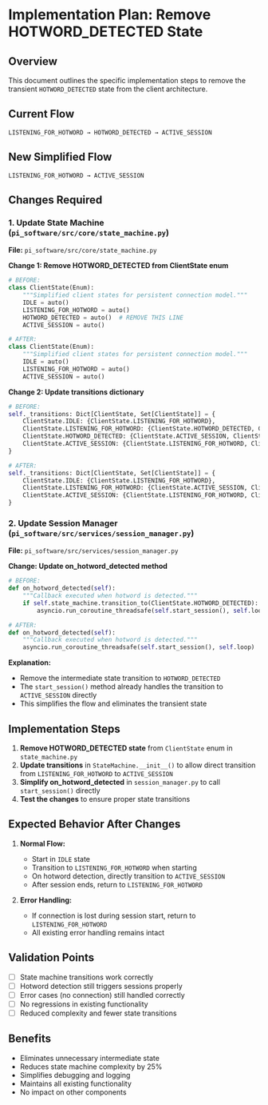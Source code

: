# Implementation Plan: Remove HOTWORD_DETECTED State

## Overview
This document outlines the specific implementation steps to remove the transient `HOTWORD_DETECTED` state from the client architecture.

## Current Flow
```
LISTENING_FOR_HOTWORD → HOTWORD_DETECTED → ACTIVE_SESSION
```

## New Simplified Flow
```
LISTENING_FOR_HOTWORD → ACTIVE_SESSION
```

## Changes Required

### 1. Update State Machine (`pi_software/src/core/state_machine.py`)

**File:** `pi_software/src/core/state_machine.py`

**Change 1: Remove HOTWORD_DETECTED from ClientState enum**
```python
# BEFORE:
class ClientState(Enum):
    """Simplified client states for persistent connection model."""
    IDLE = auto()
    LISTENING_FOR_HOTWORD = auto()
    HOTWORD_DETECTED = auto()  # REMOVE THIS LINE
    ACTIVE_SESSION = auto()

# AFTER:
class ClientState(Enum):
    """Simplified client states for persistent connection model."""
    IDLE = auto()
    LISTENING_FOR_HOTWORD = auto()
    ACTIVE_SESSION = auto()
```

**Change 2: Update transitions dictionary**
```python
# BEFORE:
self._transitions: Dict[ClientState, Set[ClientState]] = {
    ClientState.IDLE: {ClientState.LISTENING_FOR_HOTWORD},
    ClientState.LISTENING_FOR_HOTWORD: {ClientState.HOTWORD_DETECTED, ClientState.IDLE},
    ClientState.HOTWORD_DETECTED: {ClientState.ACTIVE_SESSION, ClientState.LISTENING_FOR_HOTWORD},  # REMOVE THIS LINE
    ClientState.ACTIVE_SESSION: {ClientState.LISTENING_FOR_HOTWORD, ClientState.IDLE}
}

# AFTER:
self._transitions: Dict[ClientState, Set[ClientState]] = {
    ClientState.IDLE: {ClientState.LISTENING_FOR_HOTWORD},
    ClientState.LISTENING_FOR_HOTWORD: {ClientState.ACTIVE_SESSION, ClientState.IDLE},
    ClientState.ACTIVE_SESSION: {ClientState.LISTENING_FOR_HOTWORD, ClientState.IDLE}
}
```

### 2. Update Session Manager (`pi_software/src/services/session_manager.py`)

**File:** `pi_software/src/services/session_manager.py`

**Change: Update on_hotword_detected method**
```python
# BEFORE:
def on_hotword_detected(self):
    """Callback executed when hotword is detected."""
    if self.state_machine.transition_to(ClientState.HOTWORD_DETECTED):
        asyncio.run_coroutine_threadsafe(self.start_session(), self.loop)

# AFTER:
def on_hotword_detected(self):
    """Callback executed when hotword is detected."""
    asyncio.run_coroutine_threadsafe(self.start_session(), self.loop)
```

**Explanation:** 
- Remove the intermediate state transition to `HOTWORD_DETECTED`
- The `start_session()` method already handles the transition to `ACTIVE_SESSION` directly
- This simplifies the flow and eliminates the transient state

## Implementation Steps

1. **Remove HOTWORD_DETECTED state** from `ClientState` enum in `state_machine.py`
2. **Update transitions** in `StateMachine.__init__()` to allow direct transition from `LISTENING_FOR_HOTWORD` to `ACTIVE_SESSION`
3. **Simplify on_hotword_detected** in `session_manager.py` to call `start_session()` directly
4. **Test the changes** to ensure proper state transitions

## Expected Behavior After Changes

1. **Normal Flow:**
   - Start in `IDLE` state
   - Transition to `LISTENING_FOR_HOTWORD` when starting
   - On hotword detection, directly transition to `ACTIVE_SESSION`
   - After session ends, return to `LISTENING_FOR_HOTWORD`

2. **Error Handling:**
   - If connection is lost during session start, return to `LISTENING_FOR_HOTWORD`
   - All existing error handling remains intact

## Validation Points

- [ ] State machine transitions work correctly
- [ ] Hotword detection still triggers sessions properly
- [ ] Error cases (no connection) still handled correctly
- [ ] No regressions in existing functionality
- [ ] Reduced complexity and fewer state transitions

## Benefits

- Eliminates unnecessary intermediate state
- Reduces state machine complexity by 25%
- Simplifies debugging and logging
- Maintains all existing functionality
- No impact on other components